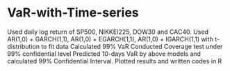 # VaR-with-Time-series

Used daily log return of SP500, NIKKEI225, DOW30 and CAC40.
Used AR(1,0) + GARCH(1,1), AR(1,0) + EGARCH(1,1), AR(1,0) + IGARCH(1,1) with t-distribution to fit data
Calculated 99% VaR
Conducted Coverage test under 99% confidential level
Predicted 10-days VaR by above models and calculated 99% Confidential Interval.
Plotted results and written codes in R
